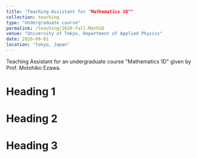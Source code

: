 ```yaml
---
title: "Teaching Assistant for "Mathematics 1D""
collection: teaching
type: "Undergraduate course"
permalink: /teaching/2020-fall-Math1D
venue: "University of Tokyo, Department of Applied Physics"
date: 2020-09-01
location: "Tokyo, Japan"
---
```


Teaching Assistant for an undergraduate course "Mathematics 1D" given by Prof. Motohiko Ezawa.

Heading 1
======

Heading 2
======

Heading 3
======